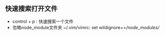 ## 快速搜索打开文件
- control + p : 快速搜索一个文件
- 忽略node_module文件夹 ~/.vim/vimrc:  set wildignore+=*/node_modules/*

